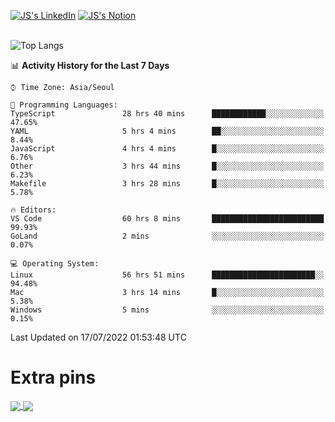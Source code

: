 
[![JS's LinkedIn](https://img.shields.io/badge/LinkedIn-blue?style=for-the-badge&logo=linkedin)](https://www.linkedin.com/in/jaeseung-lee-5a2a32139/) 
[![JS's Notion](https://img.shields.io/badge/Notion-black?style=for-the-badge&logo=notion)](https://bit.ly/ljswiki1) <br><br>
<!-- ![JS's GitHub stats](https://github-readme-stats-lemon-five.vercel.app/api?username=tkxkd0159&hide=contribs,prs,stars,issues&show_icons=true&theme=react&include_all_commits=true)   -->
![Top Langs](https://github-readme-stats-lemon-five.vercel.app/api/top-langs/?username=tkxkd0159&layout=compact&hide=jupyter%20notebook,scss,html,css&langs_count=10)  


<!--START_SECTION:waka-->
📊 **Activity History for the Last 7 Days** 

```text
⌚︎ Time Zone: Asia/Seoul

💬 Programming Languages: 
TypeScript               28 hrs 40 mins      ████████████░░░░░░░░░░░░░   47.65% 
YAML                     5 hrs 4 mins        ██░░░░░░░░░░░░░░░░░░░░░░░   8.44% 
JavaScript               4 hrs 4 mins        █░░░░░░░░░░░░░░░░░░░░░░░░   6.76% 
Other                    3 hrs 44 mins       █░░░░░░░░░░░░░░░░░░░░░░░░   6.23% 
Makefile                 3 hrs 28 mins       █░░░░░░░░░░░░░░░░░░░░░░░░   5.78%

🔥 Editors: 
VS Code                  60 hrs 8 mins       █████████████████████████   99.93% 
GoLand                   2 mins              ░░░░░░░░░░░░░░░░░░░░░░░░░   0.07%

💻 Operating System: 
Linux                    56 hrs 51 mins      ███████████████████████░░   94.48% 
Mac                      3 hrs 14 mins       █░░░░░░░░░░░░░░░░░░░░░░░░   5.38% 
Windows                  5 mins              ░░░░░░░░░░░░░░░░░░░░░░░░░   0.15%

```


 Last Updated on 17/07/2022 01:53:48 UTC
<!--END_SECTION:waka-->

# Extra pins
<a href="https://github.com/tkxkd0159/tkxkd0159.github.io">
  <img align="center" src="https://github-readme-stats-lemon-five.vercel.app/api/pin/?username=tkxkd0159&repo=tkxkd0159.github.io&theme=react" />
</a>
<a href="https://github.com/tkxkd0159/dsalgo">
  <img align="center" src="https://github-readme-stats-lemon-five.vercel.app/api/pin/?username=tkxkd0159&repo=dsalgo&theme=react" />
</a>

<!---
- 🔭 I’m currently working on ...
- 🌱 I’m currently learning blockchain and distributed network
- 👯 I’m looking to collaborate on ...
- 🤔 I’m looking for help with ...
- 💬 Ask me about ...
- 📫 How to reach me: ...
- 😄 Pronouns: ...
- ⚡ Fun fact: ...
-->
